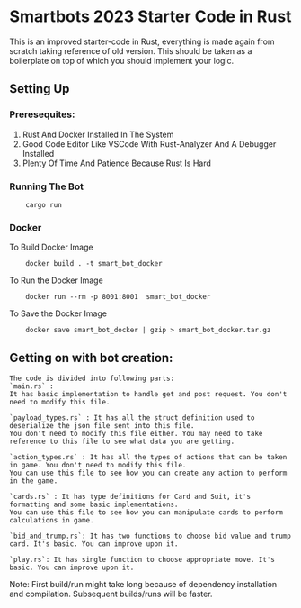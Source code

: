 # Smartbots 2023 Starter Code in Rust

This is an improved starter-code in Rust, everything is made again from scratch taking reference of old version.
This should be taken as a boilerplate on top of which you should implement your logic. 


## Setting Up
### Preresequites:

1. Rust And Docker Installed In The System
2. Good Code Editor Like VSCode With Rust-Analyzer And A Debugger Installed
3. Plenty Of Time And Patience Because Rust Is Hard 


### Running The Bot
```
    cargo run 
```
  

### Docker

To Build Docker Image
```
    docker build . -t smart_bot_docker 
```
To Run the Docker Image
```
    docker run --rm -p 8001:8001  smart_bot_docker
```
To Save the Docker Image
```
    docker save smart_bot_docker | gzip > smart_bot_docker.tar.gz
```
## Getting on with bot creation:
    The code is divided into following parts:
    `main.rs` : 
    It has basic implementation to handle get and post request. You don't need to modify this file.

    `payload_types.rs` : It has all the struct definition used to deserialize the json file sent into this file. 
    You don't need to modify this file either. You may need to take reference to this file to see what data you are getting.

    `action_types.rs` : It has all the types of actions that can be taken in game. You don't need to modify this file.
    You can use this file to see how you can create any action to perform in the game.

    `cards.rs` : It has type definitions for Card and Suit, it's formatting and some basic implementations.
    You can use this file to see how you can manipulate cards to perform calculations in game.

    `bid_and_trump.rs`: It has two functions to choose bid value and trump card. It's basic. You can improve upon it.

    `play.rs`: It has single function to choose appropriate move. It's basic. You can improve upon it.


Note: First build/run might take long because of dependency installation and compilation. Subsequent builds/runs will be faster.